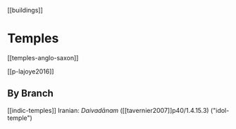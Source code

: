 [[buildings]]
# Temples
[[temples-anglo-saxon]]




[[p-lajoye2016]]

## By Branch
[[indic-temples]]
Iranian: *Daivadānam* ([[tavernier2007]]p40/1.4.15.3) ("idol-temple")